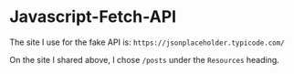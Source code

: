# Javascript-Fetch-API

The site I use for the fake API is: `https://jsonplaceholder.typicode.com/`

On the site I shared above, I chose `/posts` under the `Resources` heading.
